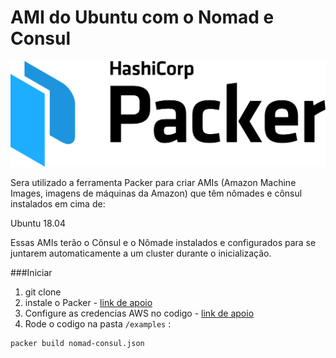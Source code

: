 # AMI do Ubuntu com o Nomad e Consul

![Capa da materia](https://raw.githubusercontent.com/robertoleao/terraform-aws-nomad/master/images/packer.png)

Sera utilizado a ferramenta Packer para criar AMIs (Amazon Machine Images, imagens de máquinas da Amazon) que têm nômades e cônsul instalados em cima de:

Ubuntu 18.04

Essas AMIs terão o Cônsul e o Nômade instalados e configurados para se juntarem automaticamente a um cluster durante o inicialização.


###Iniciar

1. git clone 
2. instale o Packer - [link de apoio](https://learn.hashicorp.com/tutorials/packer/getting-started-install)
3. Configure as credencias AWS no codigo - [link de apoio](https://docs.aws.amazon.com/cli/latest/userguide/cli-configure-quickstart.html)
4. Rode o codigo na pasta `/examples` :

```HashiCorp Configuration Language
packer build nomad-consul.json
```